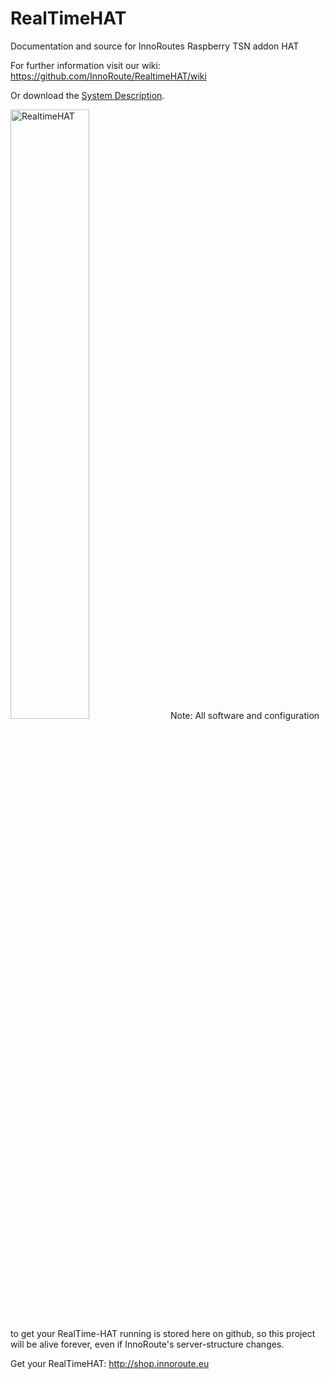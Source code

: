 RealTimeHAT
===
Documentation and source for InnoRoutes Raspberry TSN addon HAT

For further information visit our wiki: https://github.com/InnoRoute/RealtimeHAT/wiki

Or download the [System Description](https://innoroute.com/download/systemdescription/). 

<img src="https://github.com/InnoRoute/RealtimeHAT/wiki/pictures/rthatnewpic.jpg" alt="RealtimeHAT" width="50%"/>
Note: All software and configuration to get your RealTime-HAT running is stored here on github, so this project will be alive forever, even if InnoRoute's server-structure changes.


Get your RealTimeHAT: http://shop.innoroute.eu
